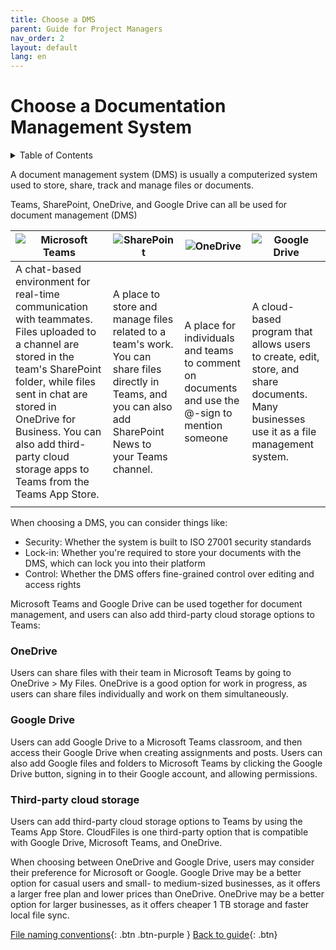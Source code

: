 ```yaml
---
title: Choose a DMS
parent: Guide for Project Managers
nav_order: 2
layout: default
lang: en
---
```


# Choose a Documentation Management System

<details markdown="block">
<summary>Table of Contents</summary>

- Table of Contents
{:toc}

</details>

A document management system (DMS) is usually a computerized system used to store, share, track and manage files or documents. 

Teams, SharePoint, OneDrive, and Google Drive can all be used for document management (DMS)

| ![Microsoft Teams](https://logos-world.net/wp-content/uploads/2021/04/Microsoft-Teams-Symbol.png)  | ![SharePoint](https://www.insightit.com.au/wp-content/uploads/2024/09/SharePoint-Symbol.png)  |  ![OneDrive](https://logos-world.net/wp-content/uploads/2022/04/OneDrive-Symbol.png) |   ![Google Drive](https://seekvectors.com/files/download/16cd2a1c5236a10b74f1d7aef8289b24.png)  |
|---|---|---|---|
|  A chat-based environment for real-time communication with teammates. Files uploaded to a channel are stored in the team's SharePoint folder, while files sent in chat are stored in OneDrive for Business. You can also add third-party cloud storage apps to Teams from the Teams App Store. | A place to store and manage files related to a team's work. You can share files directly in Teams, and you can also add SharePoint News to your Teams channel.  | A place for individuals and teams to comment on documents and use the @-sign to mention someone  | A cloud-based program that allows users to create, edit, store, and share documents. Many businesses use it as a file management system.  |
|   |   |   |   |


When choosing a DMS, you can consider things like:
- Security: Whether the system is built to ISO 27001 security standards 
- Lock-in: Whether you're required to store your documents with the DMS, which can lock you into their platform 
- Control: Whether the DMS offers fine-grained control over editing and access rights 


Microsoft Teams and Google Drive can be used together for document management, and users can also add third-party cloud storage options to Teams: 

### OneDrive
Users can share files with their team in Microsoft Teams by going to OneDrive > My Files. OneDrive is a good option for work in progress, as users can share files individually and work on them simultaneously. 

### Google Drive
Users can add Google Drive to a Microsoft Teams classroom, and then access their Google Drive when creating assignments and posts. Users can also add Google files and folders to Microsoft Teams by clicking the Google Drive button, signing in to their Google account, and allowing permissions. 

### Third-party cloud storage
Users can add third-party cloud storage options to Teams by using the Teams App Store. CloudFiles is one third-party option that is compatible with Google Drive, Microsoft Teams, and OneDrive. 

When choosing between OneDrive and Google Drive, users may consider their preference for Microsoft or Google. Google Drive may be a better option for casual users and small- to medium-sized businesses, as it offers a larger free plan and lower prices than OneDrive. OneDrive may be a better option for larger businesses, as it offers cheaper 1 TB storage and faster local file sync.

[File naming conventions]({{site.url}}/project-managers/pm-naming-conventions/){: .btn .btn-purple }
[Back to guide]({{site.url}}//pm/guide#how-to){: .btn}